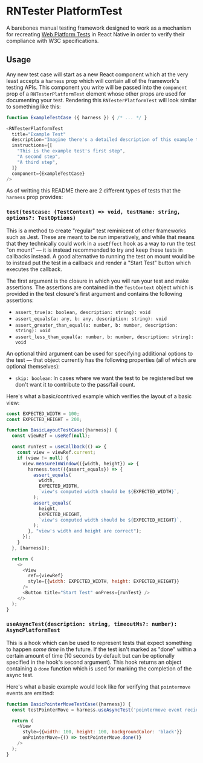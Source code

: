 # RNTester PlatformTest

A barebones manual testing framework designed to work as a mechanism for recreating [Web Platform Tests](https://github.com/web-platform-tests/wpt) in React Native in order to verify their compliance with W3C specifications.

## Usage

Any new test case will start as a new React component which at the very least accepts a `harness` prop which will contain all of the framework's testing APIs. This component you write will be passed into the `component` prop of a `RNTesterPlatformTest` element whose other props are used for documenting your test. Rendering this `RNTesterPlatformTest` will look similar to something like this:

```js
function ExampleTestCase ({ harness }) { /* ... */ }

<RNTesterPlatformTest
  title="Example Test"
  description="Imagine there's a detailed description of this example test here"
  instructions={[
    "This is the example test's first step",
    "A second step",
    "A third step",
  ]}
  component={ExampleTestCase}
/>
```


As of writting this README there are 2 different types of tests that the `harness` prop provides:

### `test(testcase: (TestContext) => void, testName: string, options?: TestOptions)`

This is a method to create "regular" test reminicent of other frameworks such as Jest. These are meant to be run imperatively, and while that means that they technically could work in a `useEffect` hook as a way to run the test "on mount" — it is instead recommended to try and keep these tests in callbacks instead. A good alternative to running the test on mount would be to instead put the test in a callback and render a "Start Test" button which executes the callback.

The first argument is the closure in which you will run your test and make assertions. The assertions are contained in the `TestContext` object which is provided in the test closure's first argument and contains the following assertions:

* `assert_true(a: boolean, description: string): void`
* `assert_equals(a: any, b: any, description: string): void`
* `assert_greater_than_equal(a: number, b: number, description: string): void`
* `assert_less_than_equal(a: number, b: number, description: string): void`

An optional third argument can be used for specifying additional options to the test — that object currently has the following properties (all of which are optional themselves):

* `skip: boolean`: In cases where we want the test to be registered but we don't want it to contribute to the pass/fail count.

Here's what a basic/contrived example which verifies the layout of a basic view:

```js
const EXPECTED_WIDTH = 100;
const EXPECTED_HEIGHT = 200;

function BasicLayoutTestCase({harness}) {
  const viewRef = useRef(null);

  const runTest = useCallback(() => {
    const view = viewRef.current;
    if (view != null) {
      view.measureInWindow(({width, height}) => {
        harness.test(({assert_equals}) => {
          assert_equals(
            width,
            EXPECTED_WIDTH,
            `view's computed width should be ${EXPECTED_WIDTH}`,
          );
          assert_equals(
            height,
            EXPECTED_HEIGHT,
            `view's computed width should be ${EXPECTED_HEIGHT}`,
          );
        }, "view's width and height are correct");
      });
    }
  }, [harness]);

  return (
    <>
      <View
        ref={viewRef}
        style={{width: EXPECTED_WIDTH, height: EXPECTED_HEIGHT}}
      />
      <Button title="Start Test" onPress={runTest} />
    </>
  );
}
```

### `useAsyncTest(description: string, timeoutMs?: number): AsyncPlatformTest`

This is a hook which can be used to represent tests that expect something to happen *some time* in the future. If the test isn't marked as "done" within a certain amount of time (10 seconds by default but can be optionally specified in the hook's second argument). This hook returns an object containing a `done` function which is used for marking the completion of the async test.

Here's what a basic example would look like for verifying that `pointermove` events are emitted:

```js
function BasicPointerMoveTestCase({harness}) {
  const testPointerMove = harness.useAsyncTest('pointermove event recieved');

  return (
    <View
      style={{width: 100, height: 100, backgroundColor: 'black'}}
      onPointerMove={() => testPointerMove.done()}
    />
  );
}
```
